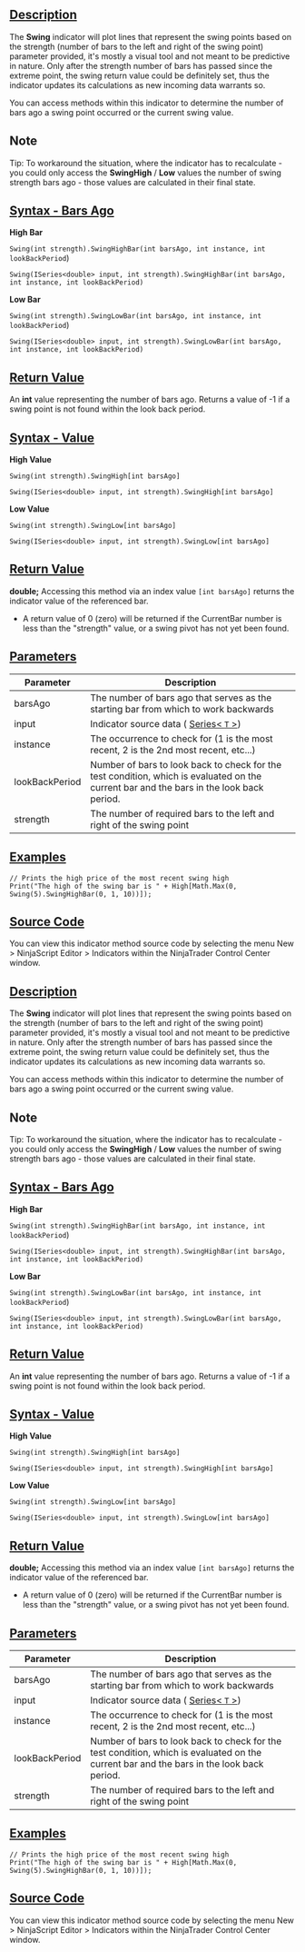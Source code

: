 ## [Description](https://developer.ninjatrader.com/docs/desktop/swing\#description)

The **Swing** indicator will plot lines that represent the swing points based on the strength (number of bars to the left and right of the swing point) parameter provided, it's mostly a visual tool and not meant to be predictive in nature. Only after the strength number of bars has passed since the extreme point, the swing return value could be definitely set, thus the indicator updates its calculations as new incoming data warrants so.

You can access methods within this indicator to determine the number of bars ago a swing point occurred or the current swing value.

## Note

Tip: To workaround the situation, where the indicator has to recalculate - you could only access the **SwingHigh** / **Low** values the number of swing strength bars ago - those values are calculated in their final state.

## [Syntax - Bars Ago](https://developer.ninjatrader.com/docs/desktop/swing\#syntax---bars-ago)

**High Bar**

`Swing(int strength).SwingHighBar(int barsAgo, int instance, int lookBackPeriod`)

`Swing(ISeries<double> input, int strength).SwingHighBar(int barsAgo, int instance, int lookBackPeriod)`

**Low Bar**

`Swing(int strength).SwingLowBar(int barsAgo, int instance, int lookBackPeriod`)

`Swing(ISeries<double> input, int strength).SwingLowBar(int barsAgo, int instance, int lookBackPeriod)`

## [Return Value](https://developer.ninjatrader.com/docs/desktop/swing\#return-value)

An **int** value representing the number of bars ago. Returns a value of -1 if a swing point is not found within the look back period.

## [Syntax - Value](https://developer.ninjatrader.com/docs/desktop/swing\#syntax---value)

**High Value**

`Swing(int strength).SwingHigh[int barsAgo]`

`Swing(ISeries<double> input, int strength).SwingHigh[int barsAgo]`

**Low Value**

`Swing(int strength).SwingLow[int barsAgo]`

`Swing(ISeries<double> input, int strength).SwingLow[int barsAgo]`

## [Return Value](https://developer.ninjatrader.com/docs/desktop/swing\#return-value)

**double;** Accessing this method via an index value `[int barsAgo]` returns the indicator value of the referenced bar.

- A return value of 0 (zero) will be returned if the CurrentBar number is less than the "strength" value, or a swing pivot has not yet been found.

## [Parameters](https://developer.ninjatrader.com/docs/desktop/swing\#parameters)

| Parameter | Description |
| --- | --- |
| barsAgo | The number of bars ago that serves as the starting bar from which to work backwards |
| input | Indicator source data ( [Series< `T` >](https://developer.ninjatrader.com/docs/desktop/seriest)) |
| instance | The occurrence to check for (1 is the most recent, 2 is the 2nd most recent, etc...) |
| lookBackPeriod | Number of bars to look back to check for the test condition, which is evaluated on the current bar and the bars in the look back period. |
| strength | The number of required bars to the left and right of the swing point |

## [Examples](https://developer.ninjatrader.com/docs/desktop/swing\#examples)

```jsx-150469391 csharp
// Prints the high price of the most recent swing high
Print("The high of the swing bar is " + High[Math.Max(0, Swing(5).SwingHighBar(0, 1, 10))]);

```

## [Source Code](https://developer.ninjatrader.com/docs/desktop/swing\#source-code)

You can view this indicator method source code by selecting the menu New > NinjaScript Editor > Indicators within the NinjaTrader Control Center window.

## [Description](https://developer.ninjatrader.com/docs/desktop/swing\#description)

The **Swing** indicator will plot lines that represent the swing points based on the strength (number of bars to the left and right of the swing point) parameter provided, it's mostly a visual tool and not meant to be predictive in nature. Only after the strength number of bars has passed since the extreme point, the swing return value could be definitely set, thus the indicator updates its calculations as new incoming data warrants so.

You can access methods within this indicator to determine the number of bars ago a swing point occurred or the current swing value.

## Note

Tip: To workaround the situation, where the indicator has to recalculate - you could only access the **SwingHigh** / **Low** values the number of swing strength bars ago - those values are calculated in their final state.

## [Syntax - Bars Ago](https://developer.ninjatrader.com/docs/desktop/swing\#syntax---bars-ago)

**High Bar**

`Swing(int strength).SwingHighBar(int barsAgo, int instance, int lookBackPeriod`)

`Swing(ISeries<double> input, int strength).SwingHighBar(int barsAgo, int instance, int lookBackPeriod)`

**Low Bar**

`Swing(int strength).SwingLowBar(int barsAgo, int instance, int lookBackPeriod`)

`Swing(ISeries<double> input, int strength).SwingLowBar(int barsAgo, int instance, int lookBackPeriod)`

## [Return Value](https://developer.ninjatrader.com/docs/desktop/swing\#return-value)

An **int** value representing the number of bars ago. Returns a value of -1 if a swing point is not found within the look back period.

## [Syntax - Value](https://developer.ninjatrader.com/docs/desktop/swing\#syntax---value)

**High Value**

`Swing(int strength).SwingHigh[int barsAgo]`

`Swing(ISeries<double> input, int strength).SwingHigh[int barsAgo]`

**Low Value**

`Swing(int strength).SwingLow[int barsAgo]`

`Swing(ISeries<double> input, int strength).SwingLow[int barsAgo]`

## [Return Value](https://developer.ninjatrader.com/docs/desktop/swing\#return-value)

**double;** Accessing this method via an index value `[int barsAgo]` returns the indicator value of the referenced bar.

- A return value of 0 (zero) will be returned if the CurrentBar number is less than the "strength" value, or a swing pivot has not yet been found.

## [Parameters](https://developer.ninjatrader.com/docs/desktop/swing\#parameters)

| Parameter | Description |
| --- | --- |
| barsAgo | The number of bars ago that serves as the starting bar from which to work backwards |
| input | Indicator source data ( [Series< `T` >](https://developer.ninjatrader.com/docs/desktop/seriest)) |
| instance | The occurrence to check for (1 is the most recent, 2 is the 2nd most recent, etc...) |
| lookBackPeriod | Number of bars to look back to check for the test condition, which is evaluated on the current bar and the bars in the look back period. |
| strength | The number of required bars to the left and right of the swing point |

## [Examples](https://developer.ninjatrader.com/docs/desktop/swing\#examples)

```jsx-150469391 csharp
// Prints the high price of the most recent swing high
Print("The high of the swing bar is " + High[Math.Max(0, Swing(5).SwingHighBar(0, 1, 10))]);

```

## [Source Code](https://developer.ninjatrader.com/docs/desktop/swing\#source-code)

You can view this indicator method source code by selecting the menu New > NinjaScript Editor > Indicators within the NinjaTrader Control Center window.
